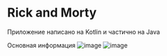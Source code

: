 # Rick and Morty
Приложение написано на Kotlin и частично на Java

Основная информация
![image](https://github.com/Grifalionys/RickandMorty/assets/112081615/9074499f-b01b-4a69-94d1-a923421c18d7)  ![image](https://github.com/Grifalionys/RickandMorty/assets/112081615/30e50df6-92b4-45b8-a797-35dc4cd3d5c6)

